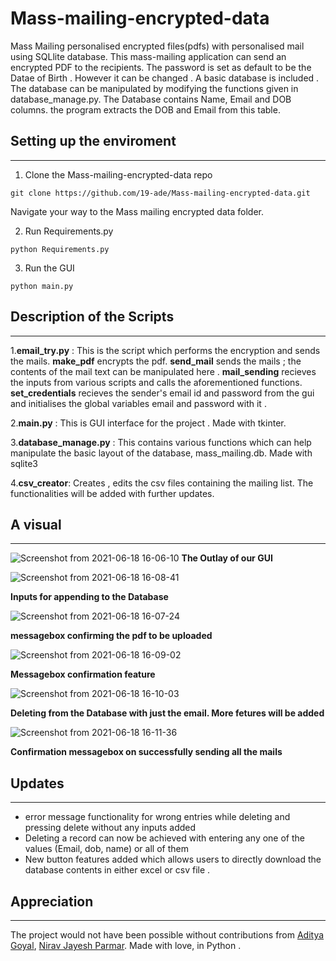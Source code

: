 # Mass-mailing-encrypted-data
Mass Mailing personalised encrypted files(pdfs) with personalised mail using SQLlite database. This mass-mailing application can send an encrypted PDF to the recipients. The password is set as default to be the Datae of Birth . However it can be changed . A basic database is included . The database can be manipulated by modifying the functions given in database_manage.py. The Database contains Name, Email and DOB columns. the program extracts the DOB and Email from this table. 

## Setting up the enviroment
------------------------------------------------------------------------

1. Clone the Mass-mailing-encrypted-data repo

```
git clone https://github.com/19-ade/Mass-mailing-encrypted-data.git
```
Navigate your way to the Mass mailing encrypted data folder. 

2. Run Requirements.py

```
python Requirements.py
```

3. Run the GUI 

```
python main.py
```

## Description of the Scripts
-----------------------------------------------------------------------

1.**email_try.py** : This is the script which performs the encryption and sends the mails. **make_pdf** encrypts the pdf. **send_mail** sends the mails ; the contents of the mail text can be manipulated here . **mail_sending** recieves the inputs from various scripts and calls the aforementioned functions. **set_credentials** recieves the sender's email id and password from the gui and initialises the global variables email and password with it .

2.**main.py** : This is GUI interface for the project . Made with tkinter. 

3.**database_manage.py** : This contains various functions which can help manipulate the basic layout of the database, mass_mailing.db. Made with sqlite3

4.**csv_creator**: Creates , edits the csv files containing the mailing list. The functionalities will be added with further updates. 


## A visual 
-------------------------------------------------------------------------


![Screenshot from 2021-06-18 16-06-10](https://user-images.githubusercontent.com/64825911/122551877-31205e80-d053-11eb-8651-06ec8c83d977.png)
                                                         **The Outlay of our GUI**

![Screenshot from 2021-06-18 16-08-41](https://user-images.githubusercontent.com/64825911/122552095-7d6b9e80-d053-11eb-806f-5b9c1a1b1cef.png)

**Inputs for appending to the Database**

![Screenshot from 2021-06-18 16-07-24](https://user-images.githubusercontent.com/64825911/122552043-6cbb2880-d053-11eb-8007-83ace008b4de.png)

**messagebox confirming the pdf to be uploaded**

![Screenshot from 2021-06-18 16-09-02](https://user-images.githubusercontent.com/64825911/122552207-a1c77b00-d053-11eb-8b6a-d0a15726abcc.png)

**Messagebox confirmation feature**

![Screenshot from 2021-06-18 16-10-03](https://user-images.githubusercontent.com/64825911/122552242-ae4bd380-d053-11eb-9197-e5169634cf0d.png)

**Deleting from the Database with just the email. More fetures will be added**

![Screenshot from 2021-06-18 16-11-36](https://user-images.githubusercontent.com/64825911/122552315-c7ed1b00-d053-11eb-9188-454f788bd75e.png)

**Confirmation messagebox on successfully sending all the mails**



## Updates
---------------------------------------------------------------------------
- error message functionality for wrong entries while deleting and pressing delete without any inputs added
- Deleting a record can now be achieved with entering any one of the values (Email, dob, name) or all of them 
- New button features added which allows users to directly download the database contents in either excel or csv file .




## Appreciation
---------------------------------------------------------------------------

The project would not have been possible without contributions from [Aditya Goyal](https://github.com/adigo12), [Nirav Jayesh Parmar](https://github.com/Nirav0702). Made with love,  in Python .
